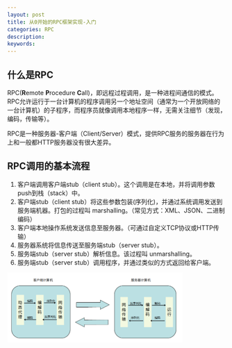 ```yaml
---
layout: post
title: 从0开始的RPC框架实现-入门
categories: RPC
description: 
keywords: 
---
```



## 什么是RPC

RPC(**R**emote **P**rocedure **C**all)，即远程过程调用，是一种进程间通信的模式。RPC允许运行于一台计算机的程序调用另一个地址空间（通常为一个开放网络的一台计算机）的子程序，而程序员就像调用本地程序一样，无需关注细节（发现，编码，传输等）。

RPC是一种服务器-客户端（Client/Server）模式，提供RPC服务的服务器在行为上和一般都HTTP服务器没有很大差异。

## RPC调用的基本流程
1. 客户端调用客户端stub（client stub）。这个调用是在本地，并将调用参数push到栈（stack）中。
1. 客户端stub（client stub）将这些参数包装(序列化)，并通过系统调用发送到服务端机器。打包的过程叫 marshalling。（常见方式：XML、JSON、二进制编码）
1. 客户端本地操作系统发送信息至服务器。（可通过自定义TCP协议或HTTP传输）
1. 服务器系统将信息传送至服务端stub（server stub）。
1. 服务端stub（server stub）解析信息。该过程叫 unmarshalling。
1. 服务端stub（server stub）调用程序，并通过类似的方式返回给客户端。

<img src="/images/blog/rpcProgress.png" width="80%" alt="rpcproc" />


